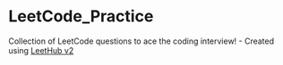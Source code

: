 # LeetCode_Practice
Collection of LeetCode questions to ace the coding interview! - Created using [LeetHub v2](https://github.com/arunbhardwaj/LeetHub-2.0)
